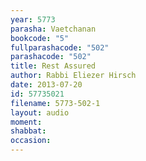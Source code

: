 ```yaml
---
year: 5773
parasha: Vaetchanan
bookcode: "5"
fullparashacode: "502"
parashacode: "502"
title: Rest Assured
author: Rabbi Eliezer Hirsch
date: 2013-07-20
id: 57735021
filename: 5773-502-1
layout: audio
moment: 
shabbat: 
occasion: 
---
```

